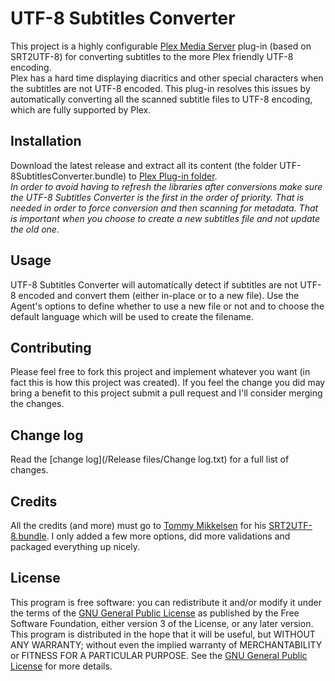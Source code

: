 # UTF-8 Subtitles Converter

This project is a highly configurable [Plex Media Server](https://plex.tv/) plug-in (based on SRT2UTF-8) for converting subtitles to the more Plex friendly UTF-8 encoding.
<br/>
Plex has a hard time displaying diacritics and other special characters when the subtitles are not UTF-8 encoded. This plug-in resolves this issues by automatically converting all the scanned subtitle files to UTF-8 encoding, which are fully supported by Plex.

## Installation

Download the latest release and extract all its content (the folder UTF-8SubtitlesConverter.bundle) to [Plex Plug-in folder](https://support.plex.tv/hc/en-us/articles/201106098-How-do-I-find-the-Plug-Ins-folder-).
<br/>
*In order to avoid having to refresh the libraries after conversions make sure the UTF-8 Subtitles Converter is the first in the order of priority. That is needed in order to force conversion and then scanning for metadata. That is important when you choose to create a new subtitles file and not update the old one.*

## Usage

UTF-8 Subtitles Converter will automatically detect if subtitles are not UTF-8 encoded and convert them (either in-place or to a new file). Use the Agent's options to define whether to use a new file or not and to choose the default language which will be used to create the filename. 

## Contributing

Please feel free to fork this project and implement whatever you want (in fact this is how this project was created). If you feel the change you did may bring a benefit to this project submit a pull request and I'll consider merging the changes.

## Change log

Read the [change log](/Release files/Change log.txt) for a full list of changes.

## Credits

All the credits (and more) must go to [Tommy Mikkelsen](https://github.com/ukdtom) for his [SRT2UTF-8.bundle](https://github.com/ukdtom/SRT2UTF-8.bundle). I only added a few more options, did more validations and packaged everything up nicely.

## License

This program is free software: you can redistribute it and/or modify it under the terms of the [GNU General Public License](http://www.gnu.org/licenses/) as published by the Free Software Foundation, either version 3 of the License, or any later version.
<br/>
This program is distributed in the hope that it will be useful, but WITHOUT ANY WARRANTY; without even the implied warranty of MERCHANTABILITY or FITNESS FOR A PARTICULAR PURPOSE. See the [GNU General Public License](http://www.gnu.org/licenses/) for more details.